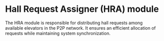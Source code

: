 Hall Request Assigner (HRA) module
================================
The HRA module is responsible for distributing hall requests among available elevators in the P2P network. It ensures an efficient allocation of requests while maintaining system synchronization.


